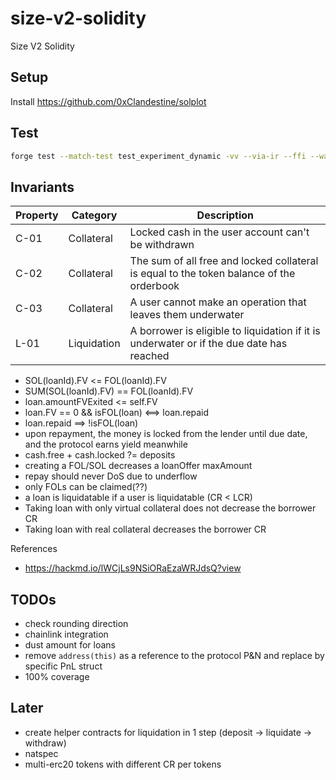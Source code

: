 # size-v2-solidity

Size V2 Solidity

## Setup

Install <https://github.com/0xClandestine/solplot>

## Test

```bash
forge test --match-test test_experiment_dynamic -vv --via-ir --ffi --watch
```

## Invariants

| Property | Category    | Description                                                                              |
| -------- | ----------- | ---------------------------------------------------------------------------------------- |
| C-01     | Collateral  | Locked cash in the user account can't be withdrawn                                       |
| C-02     | Collateral  | The sum of all free and locked collateral is equal to the token balance of the orderbook |
| C-03     | Collateral  | A user cannot make an operation that leaves them underwater |
| L-01     | Liquidation | A borrower is eligible to liquidation if it is underwater or if the due date has reached |

- SOL(loanId).FV <= FOL(loanId).FV
- SUM(SOL(loanId).FV) == FOL(loanId).FV
- loan.amountFVExited <= self.FV
- loan.FV == 0 && isFOL(loan) <==> loan.repaid
- loan.repaid ==> !isFOL(loan)
- upon repayment, the money is locked from the lender until due date, and the protocol earns yield meanwhile
- cash.free + cash.locked ?= deposits
- creating a FOL/SOL decreases a loanOffer maxAmount
- repay should never DoS due to underflow
- only FOLs can be claimed(??)
- a loan is liquidatable if a user is liquidatable (CR < LCR)
- Taking loan with only virtual collateral does not decrease the borrower CR
- Taking loan with real collateral decreases the borrower CR


References

- <https://hackmd.io/lWCjLs9NSiORaEzaWRJdsQ?view>


## TODOs

- check rounding direction
- chainlink integration
- dust amount for loans
- remove `address(this)` as a reference to the protocol P&N and replace by specific PnL struct
- 100% coverage
 
## Later

- create helper contracts for liquidation in 1 step (deposit -> liquidate -> withdraw)
- natspec
- multi-erc20 tokens with different CR per tokens